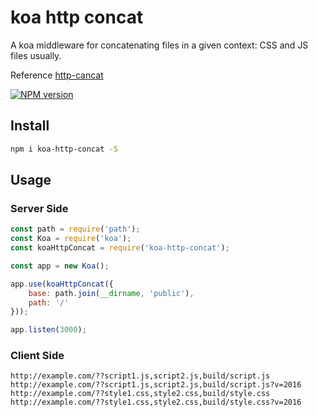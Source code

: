 # koa http concat

A koa middleware for concatenating files in a given context: CSS and JS files usually.

Reference [http-cancat](https://github.com/weizs/http-concat)

[![NPM version](https://badge.fury.io/js/koa-http-concat.svg)](http://badge.fury.io/js/koa-http-concat)

## Install

``` bash
npm i koa-http-concat -S
```

## Usage

### Server Side

``` javascript
const path = require('path');
const Koa = require('koa');
const koaHttpConcat = require('koa-http-concat');

const app = new Koa();

app.use(koaHttpConcat({
	base: path.join(__dirname, 'public'),
	path: '/'
}));

app.listen(3000);
```

### Client Side

```
http://example.com/??script1.js,script2.js,build/script.js
http://example.com/??script1.js,script2.js,build/script.js?v=2016
http://example.com/??style1.css,style2.css,build/style.css
http://example.com/??style1.css,style2.css,build/style.css?v=2016
```